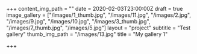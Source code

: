 +++
content_img_path = ""
date = 2020-02-03T23:00:00Z
draft = true
image_gallery = ["/images/1_thumb.jpg", "/images/11.jpg", "/images/2.jpg", "/images/9.jpg", "/images/10.jpg", "/images/3_thumb.jpg", "/images/7_thumb.jpg", "/images/5.jpg"]
layout = "project"
subtitle = "Test gallery"
thumb_img_path = "/images/13.jpg"
title = "My gallery 1"

+++
